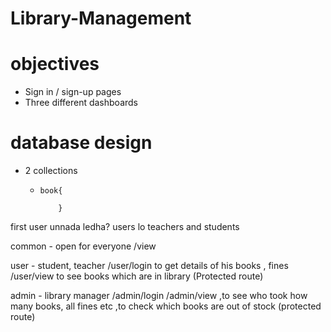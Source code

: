 # Library-Management

# objectives
- Sign in / sign-up pages
- Three different dashboards
# database design
- 2 collections
  - ```
    book{
        
        }
    ```
first user unnada ledha?
users lo teachers and students


common - open for everyone
/view

user - student, teacher
/user/login to get details of his books , fines
/user/view to see books which are in library (Protected route)

admin - library manager
/admin/login 
/admin/view ,to see who took how many books, all fines etc ,to check which books are out of stock (protected route)


